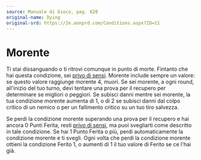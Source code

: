 ```yaml
---
source: Manuale di Gioco, pag. 620
original-name: Dying
original-srd: https://2e.aonprd.com/Conditions.aspx?ID=11
---
```


# Morente

Ti stai dissanguando o ti ritrovi comunque in punto di morte. Fintanto che hai
questa condizione, sei [privo di sensi](/condizioni/privo-di-sensi). Morente
include sempre un valore: se questo valore raggiunge morente 4, muori. Se sei
morente, a ogni round, all'inizio del tuo turno, devi tentare una prova per il
recupero per determinare se migliori o peggiori. Se subisci danni mentre sei
morente, la tua condizione morente aumenta di 1, o di 2 se subisci danni dal
colpo critico di un nemico o per un fallimento critico su un tuo tiro salvezza.

Se perdi la condizione morente superando una prova per il recupero e hai ancora
0 Punti Ferita, resti [privo di sensi](/condizioni/privo-di-sensi), ma puoi
svegliarti come descritto in tale condizione. Se hai 1 Punto Ferita o più, perdi
automaticamente la condizione morente e ti svegli. Ogni volta che perdi la
condizione morente ottieni la condizione Ferito 1, o aumenti di 1 il tuo valore
di Ferito se ce l'hai già.
